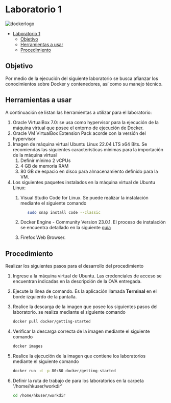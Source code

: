 # Laboratorio 1

![dockerlogo](https://www.docker.com/wp-content/uploads/2022/01/Docker-Logo-White-RGB_Horizontal-730x189-1.png)

- [Laboratorio 1](#laboratorio-1)
  - [Objetivo](#objetivo)
  - [Herramientas a usar](#herramientas-a-usar)
  - [Procedimiento](#procedimiento)

## Objetivo

Por medio de la ejecución del siguiente laboratorio se busca afianzar los conocimientos sobre Docker y contenedores, así como su manejo técnico.

## Herramientas a usar

A continuación se listan las herramientas a utilizar para el laboratorio:

1. Oracle VirtualBox 7.0: se usa como hypervisor para la ejecución de la máquina virtual que posee el entorno de ejecución de Docker.
2. Oracle VM VirtualBox Extension Pack acorde con la versión del hypervisor
3. Imagen de máquina virtual Ubuntu Linux 22.04 LTS x64 Bits. Se recomiendas las siguientes características mínimas para la importación de la máquina virtual
   1. Definir mínimo 2 vCPUs
   2. 4 GB de memoria RAM
   3. 80 GB de espacio en disco para almacenamiento definido para la VM.
4. Los siguientes paquetes instalados en la máquina virtual de Ubuntu Linux:
   1. Visual Studio Code for Linux. Se puede realizar la instalación mediante el siguiente comando

        ```bash
           sudo snap install code --classic
        ```

   2. Docker Engine - Community Version 23.0.1. El proceso de instalación se encuentra detallado en la siguiente [guía](https://docs.docker.com/desktop/install/ubuntu/)
   3. Firefox Web Browser.

## Procedimiento

Realizar los siguientes pasos para el desarrollo del procedimiento

1. Ingrese a la máquina virtual de Ubuntu. Las credenciales de acceso se encuentran indicadas en la descripción de la OVA entregada.
2. Ejecute la línea de comando. Es la aplicación llamada __Terminal__ en el borde izquierdo de la pantalla.
3. Realice la descarga de la imagen que posee los siguientes pasos del laboratorio. se realiza mediante el siguiente comando

    ```bash
    docker pull docker/getting-started
    ```

4. Verificar la descarga correcta de la imagen mediante el siguiente comando

    ```bash
    docker images
    ```

5. Realice la ejecución de la imagen que contiene los laboratorios mediante el siguiente comando

    ```bash
    docker run -d -p 80:80 docker/getting-started
    ```

6. Definir la ruta de trabajo de para los laboratorios en la carpeta '/home/hkuser/workdir'

    ```bash
    cd /home/hkuser/workdir
    ```
